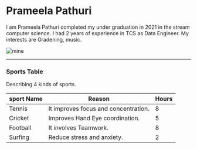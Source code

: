 # Prameela Pathuri

I am Prameela Pathuri completed my under graduation in 2021 in the stream computer science. I had 2 years of experience in TCS as Data Engineer. My interests are Gradening, music.

![mine](https://github.com/Prameela2511/my2-Pathuri/assets/143015943/b32494d4-afd3-4c88-896b-b0a8d490eb81)

**************************

### Sports Table

Describing 4 kinds of sports.

|  sport Name|  Reason                              |  Hours  |
| ---        | -------                              | --------|
| Tennis     | It improves focus and concentration. |  8      |
| Cricket    | Improves Hand Eye coordination.      |  5      |
| Football   | It involves Teamwork.                |  8      |
| Surfing    | Reduce stress and anxiety.           |  2      |
